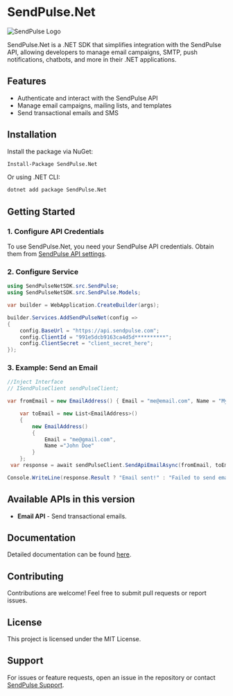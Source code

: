 # SendPulse.Net

![SendPulse Logo](https://login.sendpulse.com/img/sendpulse-logo-menu.svg)

SendPulse.Net is a .NET SDK that simplifies integration with the SendPulse API, allowing developers to manage email campaigns, SMTP, push notifications, chatbots, and more in their .NET applications.

## Features
- Authenticate and interact with the SendPulse API
- Manage email campaigns, mailing lists, and templates
- Send transactional emails and SMS

## Installation

Install the package via NuGet:
```sh
Install-Package SendPulse.Net
```

Or using .NET CLI:
```sh
dotnet add package SendPulse.Net
```

## Getting Started

### 1. Configure API Credentials
To use SendPulse.Net, you need your SendPulse API credentials.
Obtain them from [SendPulse API settings](https://login.sendpulse.com/settings/#api).

### 2. Configure Service
```csharp
using SendPulseNetSDK.src.SendPulse;
using SendPulseNetSDK.src.SendPulse.Models;

var builder = WebApplication.CreateBuilder(args);

builder.Services.AddSendPulseNet(config =>
{
    config.BaseUrl = "https://api.sendpulse.com";
    config.ClientId = "991e5dcb9163ca4d5d**********";
    config.ClientSecret = "client_secret_here";
});
```

### 3. Example: Send an Email
```csharp
//Inject Interface
// ISendPulseClient sendPulseClient;

var fromEmail = new EmailAddress() { Email = "me@email.com", Name = "My Email Name" };

    var toEmail = new List<EmailAddress>()
    {
        new EmailAddress()
        {
            Email = "me@gmail.com",
            Name ="John Doe"
        }
    };
 var response = await sendPulseClient.SendApiEmailAsync(fromEmail, toEmail, "Test Email", "<p>Testing Sendpulse Nuget package</p>");

Console.WriteLine(response.Result ? "Email sent!" : "Failed to send email.");
```

## Available APIs in this version
- **Email API** - Send transactional emails.

## Documentation
Detailed documentation can be found [here](https://sendpulse.com/integrations/api).

## Contributing
Contributions are welcome! Feel free to submit pull requests or report issues.

## License
This project is licensed under the MIT License.

## Support
For issues or feature requests, open an issue in the repository or contact [SendPulse Support](https://sendpulse.com/support).

